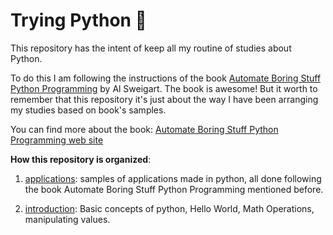 # Trying Python :snake:

This repository has the intent of keep all my routine of studies about Python. 

To do this I am following the instructions of the book [Automate Boring Stuff Python Programming](https://www.amazon.com/Automate-Boring-Stuff-Python-Programming/dp/1593275994) by Al Sweigart.
The book is awesome! But it worth to remember that this repository it's just about the way I have been arranging my studies based on book's samples.

You can find more about the book:
[Automate Boring Stuff Python Programming web site](http://automatetheboringstuff.com/)

**How this repository is organized**:

1. [applications](https://github.com/HaysaRodrigues/trying-python/tree/master/applications): samples of applications made in python, all done following the book Automate Boring Stuff Python Programming mentioned before.

2. [introduction](https://github.com/HaysaRodrigues/trying-python/tree/master/introduction):
Basic concepts of python, Hello World, Math Operations, manipulating values.
